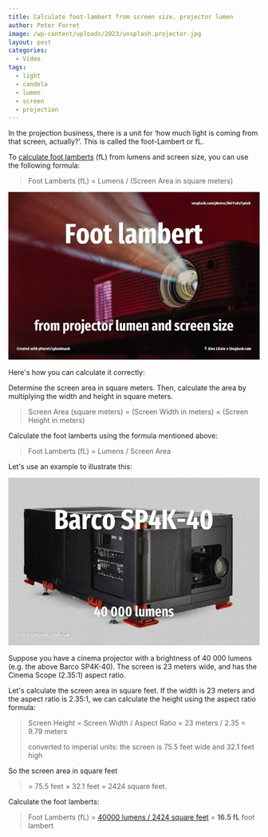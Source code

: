 ```yaml
---
title: Calculate foot-lambert from screen size, projector lumen
author: Peter Forret
image: /wp-content/uploads/2023/unsplash.projector.jpg
layout: post
categories:
  - Video
tags:
  - light
  - candela
  - lumen
  - screen
  - projection
---
```


In the projection business, there is a unit for ‘how much light is coming from that screen, actually?’. This is called the foot-Lambert or fL.


To [calculate foot lamberts](https://toolstud.io/video/lambert.php) (fL) from lumens and screen size, you can use the following formula:

> Foot Lamberts (fL) = Lumens / (Screen Area in square meters)

![](/wp-content/uploads/2023/unsplash.projector.jpg)

Here's how you can calculate it correctly:

Determine the screen area in square meters. Then, calculate the area by multiplying the width and height in square meters.

> Screen Area (square meters) = (Screen Width in meters) × (Screen Height in meters)

Calculate the foot lamberts using the formula mentioned above:

> Foot Lamberts (fL) = Lumens / Screen Area

Let's use an example to illustrate this:

![](/wp-content/uploads/2023/barco.jpg)

Suppose you have a cinema projector with a brightness of 40 000 lumens (e.g. the above Barco SP4K-40). The screen is 23 meters wide, and has the Cinema Scope (2.35:1) aspect ratio.

Let's calculate the screen area in square feet. If the width is 23 meters and the aspect ratio is 2.35:1, we can calculate the height using the aspect ratio formula:

> Screen Height = Screen Width / Aspect Ratio
> = 23 meters / 2.35 = 9.79 meters
>
> converted to imperial units: the screen is 75.5 feet wide and 32.1 feet high

So the screen area in square feet 

> = 75.5 feet × 32.1 feet = 2424 square feet.
 
Calculate the foot lamberts:

> Foot Lamberts (fL) = [40000 lumens / 2424 square feet](https://toolstud.io/video/lambert.php?screendiagonal=25&screendiagonal_unit=1&aspectratio=2.35&screengain=1&lumens=40000&input=screen)
> = **16.5 fL** foot lambert
